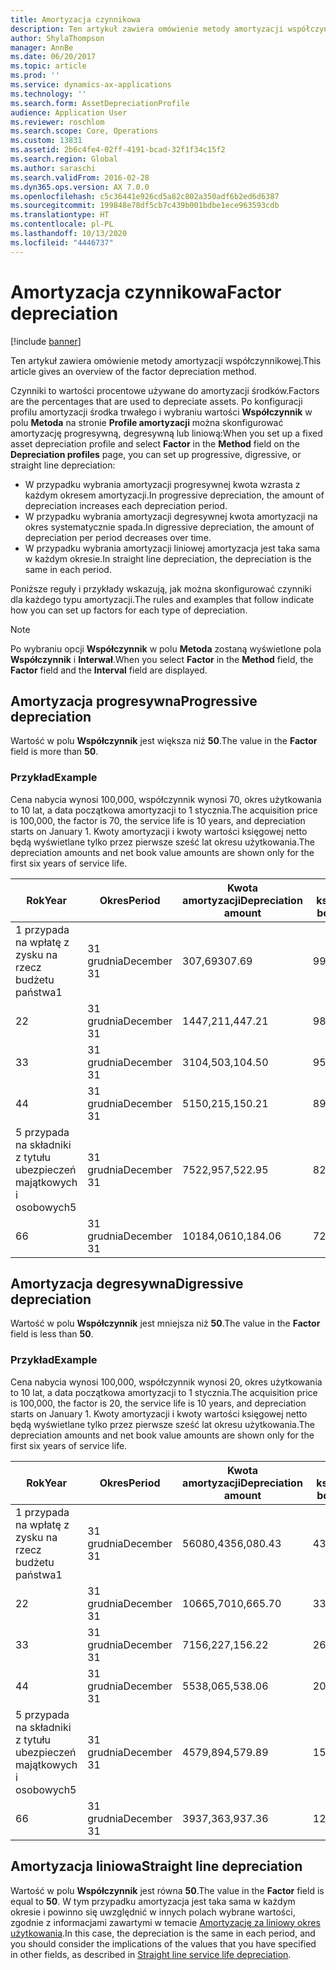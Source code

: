 ```yaml
---
title: Amortyzacja czynnikowa
description: Ten artykuł zawiera omówienie metody amortyzacji współczynnikowej.
author: ShylaThompson
manager: AnnBe
ms.date: 06/20/2017
ms.topic: article
ms.prod: ''
ms.service: dynamics-ax-applications
ms.technology: ''
ms.search.form: AssetDepreciationProfile
audience: Application User
ms.reviewer: roschlom
ms.search.scope: Core, Operations
ms.custom: 13831
ms.assetid: 2b6c4fe4-02ff-4191-bcad-32f1f34c15f2
ms.search.region: Global
ms.author: saraschi
ms.search.validFrom: 2016-02-28
ms.dyn365.ops.version: AX 7.0.0
ms.openlocfilehash: c5c36441e926cd5a82c802a350adf6b2ed6d6387
ms.sourcegitcommit: 199848e78df5cb7c439b001bdbe1ece963593cdb
ms.translationtype: HT
ms.contentlocale: pl-PL
ms.lasthandoff: 10/13/2020
ms.locfileid: "4446737"
---
```

# <a name="factor-depreciation"></a><span data-ttu-id="39eed-103">Amortyzacja czynnikowa</span><span class="sxs-lookup"><span data-stu-id="39eed-103">Factor depreciation</span></span>

[!include [banner](../includes/banner.md)]

<span data-ttu-id="39eed-104">Ten artykuł zawiera omówienie metody amortyzacji współczynnikowej.</span><span class="sxs-lookup"><span data-stu-id="39eed-104">This article gives an overview of the factor depreciation method.</span></span>

<span data-ttu-id="39eed-105">Czynniki to wartości procentowe używane do amortyzacji środków.</span><span class="sxs-lookup"><span data-stu-id="39eed-105">Factors are the percentages that are used to depreciate assets.</span></span> <span data-ttu-id="39eed-106">Po konfiguracji profilu amortyzacji środka trwałego i wybraniu wartości **Współczynnik** w polu **Metoda** na stronie **Profile amortyzacji** można skonfigurować amortyzację progresywną, degresywną lub liniową:</span><span class="sxs-lookup"><span data-stu-id="39eed-106">When you set up a fixed asset depreciation profile and select **Factor** in the **Method** field on the **Depreciation profiles** page, you can set up progressive, digressive, or straight line depreciation:</span></span>

-   <span data-ttu-id="39eed-107">W przypadku wybrania amortyzacji progresywnej kwota wzrasta z każdym okresem amortyzacji.</span><span class="sxs-lookup"><span data-stu-id="39eed-107">In progressive depreciation, the amount of depreciation increases each depreciation period.</span></span>
-   <span data-ttu-id="39eed-108">W przypadku wybrania amortyzacji degresywnej kwota amortyzacji na okres systematycznie spada.</span><span class="sxs-lookup"><span data-stu-id="39eed-108">In digressive depreciation, the amount of depreciation per period decreases over time.</span></span>
-   <span data-ttu-id="39eed-109">W przypadku wybrania amortyzacji liniowej amortyzacja jest taka sama w każdym okresie.</span><span class="sxs-lookup"><span data-stu-id="39eed-109">In straight line depreciation, the depreciation is the same in each period.</span></span>

<span data-ttu-id="39eed-110">Poniższe reguły i przykłady wskazują, jak można skonfigurować czynniki dla każdego typu amortyzacji.</span><span class="sxs-lookup"><span data-stu-id="39eed-110">The rules and examples that follow indicate how you can set up factors for each type of depreciation.</span></span> 

> [!NOTE] 
> <span data-ttu-id="39eed-111">Po wybraniu opcji **Współczynnik** w polu **Metoda** zostaną wyświetlone pola **Współczynnik** i **Interwał**.</span><span class="sxs-lookup"><span data-stu-id="39eed-111">When you select **Factor** in the **Method** field, the **Factor** field and the **Interval** field are displayed.</span></span>

## <a name="progressive-depreciation"></a><span data-ttu-id="39eed-112">Amortyzacja progresywna</span><span class="sxs-lookup"><span data-stu-id="39eed-112">Progressive depreciation</span></span>
<span data-ttu-id="39eed-113">Wartość w polu **Współczynnik** jest większa niż **50**.</span><span class="sxs-lookup"><span data-stu-id="39eed-113">The value in the **Factor** field is more than **50**.</span></span>

### <a name="example"></a><span data-ttu-id="39eed-114">Przykład</span><span class="sxs-lookup"><span data-stu-id="39eed-114">Example</span></span>

<span data-ttu-id="39eed-115">Cena nabycia wynosi 100,000, współczynnik wynosi 70, okres użytkowania to 10 lat, a data początkowa amortyzacji to 1 stycznia.</span><span class="sxs-lookup"><span data-stu-id="39eed-115">The acquisition price is 100,000, the factor is 70, the service life is 10 years, and depreciation starts on January 1.</span></span> <span data-ttu-id="39eed-116">Kwoty amortyzacji i kwoty wartości księgowej netto będą wyświetlane tylko przez pierwsze sześć lat okresu użytkowania.</span><span class="sxs-lookup"><span data-stu-id="39eed-116">The depreciation amounts and net book value amounts are shown only for the first six years of service life.</span></span>

| <span data-ttu-id="39eed-117">Rok</span><span class="sxs-lookup"><span data-stu-id="39eed-117">Year</span></span> | <span data-ttu-id="39eed-118">Okres</span><span class="sxs-lookup"><span data-stu-id="39eed-118">Period</span></span>      | <span data-ttu-id="39eed-119">Kwota amortyzacji</span><span class="sxs-lookup"><span data-stu-id="39eed-119">Depreciation amount</span></span> | <span data-ttu-id="39eed-120">Kwota wartości księgowej netto</span><span class="sxs-lookup"><span data-stu-id="39eed-120">Net book value amount</span></span> |
|------|-------------|---------------------|-----------------------|
| <span data-ttu-id="39eed-121">1 przypada na wpłatę z zysku na rzecz budżetu państwa</span><span class="sxs-lookup"><span data-stu-id="39eed-121">1</span></span>    | <span data-ttu-id="39eed-122">31 grudnia</span><span class="sxs-lookup"><span data-stu-id="39eed-122">December 31</span></span> | <span data-ttu-id="39eed-123">307,69</span><span class="sxs-lookup"><span data-stu-id="39eed-123">307.69</span></span>              | <span data-ttu-id="39eed-124">99692,31</span><span class="sxs-lookup"><span data-stu-id="39eed-124">99,692.31</span></span>             |
| <span data-ttu-id="39eed-125">2</span><span class="sxs-lookup"><span data-stu-id="39eed-125">2</span></span>    | <span data-ttu-id="39eed-126">31 grudnia</span><span class="sxs-lookup"><span data-stu-id="39eed-126">December 31</span></span> | <span data-ttu-id="39eed-127">1447,21</span><span class="sxs-lookup"><span data-stu-id="39eed-127">1,447.21</span></span>            | <span data-ttu-id="39eed-128">98,245.10</span><span class="sxs-lookup"><span data-stu-id="39eed-128">98,245.10</span></span>             |
| <span data-ttu-id="39eed-129">3</span><span class="sxs-lookup"><span data-stu-id="39eed-129">3</span></span>    | <span data-ttu-id="39eed-130">31 grudnia</span><span class="sxs-lookup"><span data-stu-id="39eed-130">December 31</span></span> | <span data-ttu-id="39eed-131">3104,50</span><span class="sxs-lookup"><span data-stu-id="39eed-131">3,104.50</span></span>            | <span data-ttu-id="39eed-132">95,140.60</span><span class="sxs-lookup"><span data-stu-id="39eed-132">95,140.60</span></span>             |
| <span data-ttu-id="39eed-133">4</span><span class="sxs-lookup"><span data-stu-id="39eed-133">4</span></span>    | <span data-ttu-id="39eed-134">31 grudnia</span><span class="sxs-lookup"><span data-stu-id="39eed-134">December 31</span></span> | <span data-ttu-id="39eed-135">5150,21</span><span class="sxs-lookup"><span data-stu-id="39eed-135">5,150.21</span></span>            | <span data-ttu-id="39eed-136">89,990.39</span><span class="sxs-lookup"><span data-stu-id="39eed-136">89,990.39</span></span>             |
| <span data-ttu-id="39eed-137">5 przypada na składniki z tytułu ubezpieczeń majątkowych i osobowych</span><span class="sxs-lookup"><span data-stu-id="39eed-137">5</span></span>    | <span data-ttu-id="39eed-138">31 grudnia</span><span class="sxs-lookup"><span data-stu-id="39eed-138">December 31</span></span> | <span data-ttu-id="39eed-139">7522,95</span><span class="sxs-lookup"><span data-stu-id="39eed-139">7,522.95</span></span>            | <span data-ttu-id="39eed-140">82,467.44</span><span class="sxs-lookup"><span data-stu-id="39eed-140">82,467.44</span></span>             |
| <span data-ttu-id="39eed-141">6</span><span class="sxs-lookup"><span data-stu-id="39eed-141">6</span></span>    | <span data-ttu-id="39eed-142">31 grudnia</span><span class="sxs-lookup"><span data-stu-id="39eed-142">December 31</span></span> | <span data-ttu-id="39eed-143">10184,06</span><span class="sxs-lookup"><span data-stu-id="39eed-143">10,184.06</span></span>           | <span data-ttu-id="39eed-144">72,283.38</span><span class="sxs-lookup"><span data-stu-id="39eed-144">72,283.38</span></span>             |

## <a name="digressive-depreciation"></a><span data-ttu-id="39eed-145">Amortyzacja degresywna</span><span class="sxs-lookup"><span data-stu-id="39eed-145">Digressive depreciation</span></span>
<span data-ttu-id="39eed-146">Wartość w polu **Współczynnik** jest mniejsza niż **50**.</span><span class="sxs-lookup"><span data-stu-id="39eed-146">The value in the **Factor** field is less than **50**.</span></span>

### <a name="example"></a><span data-ttu-id="39eed-147">Przykład</span><span class="sxs-lookup"><span data-stu-id="39eed-147">Example</span></span>

<span data-ttu-id="39eed-148">Cena nabycia wynosi 100,000, współczynnik wynosi 20, okres użytkowania to 10 lat, a data początkowa amortyzacji to 1 stycznia.</span><span class="sxs-lookup"><span data-stu-id="39eed-148">The acquisition price is 100,000, the factor is 20, the service life is 10 years, and depreciation starts on January 1.</span></span> <span data-ttu-id="39eed-149">Kwoty amortyzacji i kwoty wartości księgowej netto będą wyświetlane tylko przez pierwsze sześć lat okresu użytkowania.</span><span class="sxs-lookup"><span data-stu-id="39eed-149">The depreciation amounts and net book value amounts are shown only for the first six years of service life.</span></span>

| <span data-ttu-id="39eed-150">Rok</span><span class="sxs-lookup"><span data-stu-id="39eed-150">Year</span></span> | <span data-ttu-id="39eed-151">Okres</span><span class="sxs-lookup"><span data-stu-id="39eed-151">Period</span></span>      | <span data-ttu-id="39eed-152">Kwota amortyzacji</span><span class="sxs-lookup"><span data-stu-id="39eed-152">Depreciation amount</span></span> | <span data-ttu-id="39eed-153">Kwota wartości księgowej netto</span><span class="sxs-lookup"><span data-stu-id="39eed-153">Net book value amount</span></span> |
|------|-------------|---------------------|-----------------------|
| <span data-ttu-id="39eed-154">1 przypada na wpłatę z zysku na rzecz budżetu państwa</span><span class="sxs-lookup"><span data-stu-id="39eed-154">1</span></span>    | <span data-ttu-id="39eed-155">31 grudnia</span><span class="sxs-lookup"><span data-stu-id="39eed-155">December 31</span></span> | <span data-ttu-id="39eed-156">56080,43</span><span class="sxs-lookup"><span data-stu-id="39eed-156">56,080.43</span></span>           | <span data-ttu-id="39eed-157">43,919.57</span><span class="sxs-lookup"><span data-stu-id="39eed-157">43,919.57</span></span>             |
| <span data-ttu-id="39eed-158">2</span><span class="sxs-lookup"><span data-stu-id="39eed-158">2</span></span>    | <span data-ttu-id="39eed-159">31 grudnia</span><span class="sxs-lookup"><span data-stu-id="39eed-159">December 31</span></span> | <span data-ttu-id="39eed-160">10665,70</span><span class="sxs-lookup"><span data-stu-id="39eed-160">10,665.70</span></span>           | <span data-ttu-id="39eed-161">33,253.87</span><span class="sxs-lookup"><span data-stu-id="39eed-161">33,253.87</span></span>             |
| <span data-ttu-id="39eed-162">3</span><span class="sxs-lookup"><span data-stu-id="39eed-162">3</span></span>    | <span data-ttu-id="39eed-163">31 grudnia</span><span class="sxs-lookup"><span data-stu-id="39eed-163">December 31</span></span> | <span data-ttu-id="39eed-164">7156,22</span><span class="sxs-lookup"><span data-stu-id="39eed-164">7,156.22</span></span>            | <span data-ttu-id="39eed-165">26,097.65</span><span class="sxs-lookup"><span data-stu-id="39eed-165">26,097.65</span></span>             |
| <span data-ttu-id="39eed-166">4</span><span class="sxs-lookup"><span data-stu-id="39eed-166">4</span></span>    | <span data-ttu-id="39eed-167">31 grudnia</span><span class="sxs-lookup"><span data-stu-id="39eed-167">December 31</span></span> | <span data-ttu-id="39eed-168">5538,06</span><span class="sxs-lookup"><span data-stu-id="39eed-168">5,538.06</span></span>            | <span data-ttu-id="39eed-169">20,559.59</span><span class="sxs-lookup"><span data-stu-id="39eed-169">20,559.59</span></span>             |
| <span data-ttu-id="39eed-170">5 przypada na składniki z tytułu ubezpieczeń majątkowych i osobowych</span><span class="sxs-lookup"><span data-stu-id="39eed-170">5</span></span>    | <span data-ttu-id="39eed-171">31 grudnia</span><span class="sxs-lookup"><span data-stu-id="39eed-171">December 31</span></span> | <span data-ttu-id="39eed-172">4579,89</span><span class="sxs-lookup"><span data-stu-id="39eed-172">4,579.89</span></span>            | <span data-ttu-id="39eed-173">15,979.70</span><span class="sxs-lookup"><span data-stu-id="39eed-173">15,979.70</span></span>             |
| <span data-ttu-id="39eed-174">6</span><span class="sxs-lookup"><span data-stu-id="39eed-174">6</span></span>    | <span data-ttu-id="39eed-175">31 grudnia</span><span class="sxs-lookup"><span data-stu-id="39eed-175">December 31</span></span> | <span data-ttu-id="39eed-176">3937,36</span><span class="sxs-lookup"><span data-stu-id="39eed-176">3,937.36</span></span>            | <span data-ttu-id="39eed-177">12,042.34</span><span class="sxs-lookup"><span data-stu-id="39eed-177">12,042.34</span></span>             |

## <a name="straight-line-depreciation"></a><span data-ttu-id="39eed-178">Amortyzacja liniowa</span><span class="sxs-lookup"><span data-stu-id="39eed-178">Straight line depreciation</span></span>
<span data-ttu-id="39eed-179">Wartość w polu **Współczynnik** jest równa **50**.</span><span class="sxs-lookup"><span data-stu-id="39eed-179">The value in the **Factor** field is equal to **50**.</span></span> <span data-ttu-id="39eed-180">W tym przypadku amortyzacja jest taka sama w każdym okresie i powinno się uwzględnić w innych polach wybrane wartości, zgodnie z informacjami zawartymi w temacie [Amortyzację za liniowy okres użytkowania](straight-line-service-life-depreciation.md).</span><span class="sxs-lookup"><span data-stu-id="39eed-180">In this case, the depreciation is the same in each period, and you should consider the implications of the values that you have specified in other fields, as described in [Straight line service life depreciation](straight-line-service-life-depreciation.md).</span></span>



